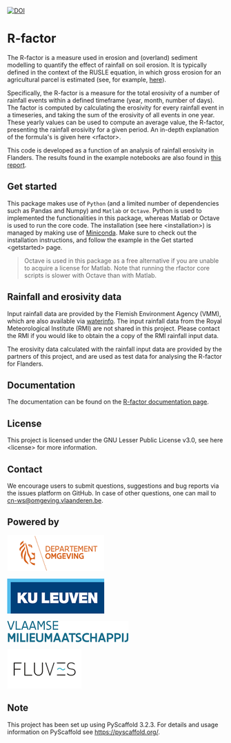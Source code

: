 [![DOI](https://zenodo.org/badge/364504726.svg)](https://zenodo.org/badge/latestdoi/364504726)

R-factor
========

The R-factor is a measure used in erosion and (overland) sediment
modelling to quantify the effect of rainfall on soil erosion. It is
typically defined in the context of the RUSLE equation, in which gross
erosion for an agricultural parcel is estimated (see, for example,
[here](https://docs.fluves.net/cnws-pascal//)).

Specifically, the R-factor is a measure for the total erosivity of a
number of rainfall events within a defined timeframe (year, month,
number of days). The factor is computed by calculating the erosivity for
every rainfall event in a timeseries, and taking the sum of the
erosivity of all events in one year. These yearly values can be used to
compute an average value, the R-factor, presenting the rainfall
erosivity for a given period. An in-depth explanation of the formula's
is given here \<rfactor\>.

This code is developed as a function of an analysis of rainfall 
erosivity in Flanders. The results found in the example notebooks
are also found in [this report](https://www.friscris.be/nl/publications/herziening-van-de-neerslagerosiviteitsfactor-r-voor-de-vlaamse-erosiemodellering(9d4e2953-6c93-48d0-a1c2-d66d03c749aa).html).



Get started
-----------
This package makes use of `Python` (and a limited number of dependencies
such as Pandas and Numpy) and `Matlab` or `Octave`. Python is used to
implemented the functionalities in this package, whereas Matlab or
Octave is used to run the core code. The installation (see
here \<installation\>) is managed by making use of
[Miniconda](https://docs.conda.io/en/latest/miniconda.html). Make sure
to check out the installation instructions, and follow the example in
the Get started \<getstarted\> page.

> Octave is used in this package as a free alternative if you are unable to
> acquire a license for Matlab. Note that running the rfactor core scripts
> is slower with Octave than with Matlab.


Rainfall and erosivity data
---------------------------
Input rainfall data are provided by the Flemish Environment Agency (VMM),
which are also available via [waterinfo](https://www.waterinfo.be). The
input rainfall data from the Royal Meteorological Institute
(RMI) are not shared in this project. Please contact the RMI if you would like
to obtain the a copy of the RMI rainfall input data.

The erosivity data calculated with the rainfall input data are provided by the
partners of this project, and are used as test data for analysing the R-factor
for Flanders.

Documentation
-------------
The documentation can be found on the 
[R-factor documentation page](https://cn-ws.github.io/rfactor/index.html).

License
-------

This project is licensed under the GNU Lesser Public License v3.0, see
here \<license\> for more information.

Contact
-------

We encourage users to submit questions, suggestions and bug reports via
the issues platform on GitHub. In case of other questions, one can mail to
cn-ws@omgeving.vlaanderen.be.

Powered by
----------

![image](docs/_static/png/DepartementOmgeving_logo.png)

![image](docs/_static/png/KULeuven_logo.png)

![image](docs/_static/png/VMM_logo.png)

![image](docs/_static/png/fluves_logo.png)

Note
----

This project has been set up using PyScaffold 3.2.3. For details and
usage information on PyScaffold see <https://pyscaffold.org/>.
